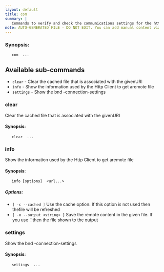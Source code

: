 ```yaml
---
layout: default
title: com
summary: |
   Commands to verify and check the communications settings for the http client.
note: AUTO-GENERATED FILE - DO NOT EDIT. You can add manual content via same filename in _ext sub-folder. 
---
```


### Synopsis: 
	   com  ...


## Available sub-commands 
-  `clear` - Clear the cached file that is associated with the givenURI 
-  `info` - Show the information used by the Http Client to get aremote file 
-  `settings` - Show the bnd -connection-settings 

### clear 
Clear the cached file that is associated with the givenURI

#### Synopsis: 
	   clear  ...


### info 
Show the information used by the Http Client to get aremote file

#### Synopsis: 
	   info [options]  <url...>

##### Options: 
- `[ -c --cached ]` Use the cache option. If this option is not used then thefile will be refreshed
- `[ -o --output <string> ]` Save the remote content in the given file. If you use '.'then	the file shown to the output

### settings 
Show the bnd -connection-settings

#### Synopsis: 
	   settings  ...


